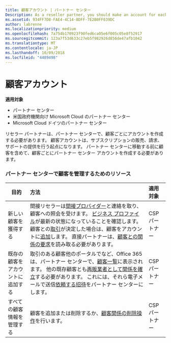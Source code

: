 ```yaml
---
title: 顧客アカウント | パートナー センター
Description: As a reseller partner, you should make an account for each of your customers in Partner Center. The customer account will be your starting point for selling subscriptions, billing, and providing support.
ms.assetid: 934FF7D8-FAE4-4C14-8DFF-7E2B0FF039DC
author: labrenne
ms.localizationpriority: medium
ms.openlocfilehash: 7a754b170923f90fed6ca05e6f005c05e8f52917
ms.sourcegitcommit: 123a7f53d633c27eb5f982926d856de47afb1042
ms.translationtype: MT
ms.contentlocale: ja-JP
ms.lasthandoff: 10/09/2018
ms.locfileid: "4489498"
---
```

# <a name="customer-accounts"></a>顧客アカウント

**適用対象**

-  パートナー センター
-  米国政府機関向け Microsoft Cloud のパートナー センター
-  Microsoft Cloud ドイツのパートナー センター

リセラー パートナーは、パートナー センターで、顧客ごとにアカウントを作成する必要があります。 顧客アカウントは、サブスクリプションの販売、請求、サポートの提供を行う起点になります。 パートナー センターに移動する前に顧客を含めて、顧客ごとにパートナー センター アカウントを作成する必要があります。

### <a name="resources-for-working-with-your-customers-on-the-partner-center"></a>パートナー センターで顧客を管理するためのリソース

|**目的**   |**方法**   |**適用対象**|
|-----------------|:----------------------------|:--------------|
|新しい顧客を獲得する|間接リセラーは[間接プロバイダー](indirect-reseller-tasks-in-partner-center.md)と連絡を取り、顧客への照会を受けます。 [ビジネス プロファイル](create-a-marketing-profile.md)が最新の状態になっていることを確認します。 顧客との[取引](responding-to-referrals.md)が決定した場合は、顧客をアカウントに[追加](add-a-new-customer.md)します。 直接パートナーは、[顧客との関係の要求](request-a-relationship-with-a-customer.md)を読み取る必要があります。|CSP パートナー|
|既存の顧客をアカウントに追加する   | 取引のある顧客他のポータルでなど、Office 365 は、パートナー センターで、[顧客一覧](see-your-customer-list.md)に表示されます。 他の既存顧客とも[再販業者として関係を確立](indirect-reseller-tasks-in-partner-center.md)する必要があります。 これには、それら電子メールで送信[依頼する招待](responding-to-referrals.md)をパートナー センターにします。   | CSP パートナー   |
|すべての顧客情報を管理する   | 顧客を追加または削除するか、[顧客関係の削除操作](remove-a-relationship.md)を行います。|   CSP パートナー |